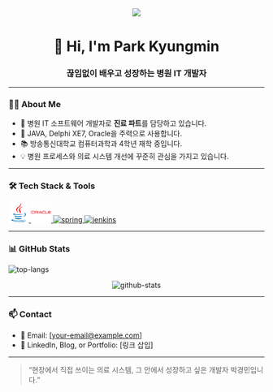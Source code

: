 <div align="center"> 
  <img src="https://capsule-render.vercel.app/api?type=wave&color=auto&height=300&section=header&text=KyungMin%20GitHub&fontSize=80" />
</div>

<h1 align="center">👋 Hi, I'm Park Kyungmin</h1>
<h3 align="center">끊임없이 배우고 성장하는 병원 IT 개발자</h3>

---

### 👨‍💻 About Me

- 🏥 병원 IT 소프트웨어 개발자로 **진료 파트**를 담당하고 있습니다.  
- 💼 JAVA, Delphi XE7, Oracle을 주력으로 사용합니다.  
- 📚 방송통신대학교 컴퓨터과학과 4학년 재학 중입니다.  
- 💡 병원 프로세스와 의료 시스템 개선에 꾸준히 관심을 가지고 있습니다.  

---

### 🛠️ Tech Stack & Tools

<p align="left">
  <a href="https://www.java.com" target="_blank" rel="noreferrer">
    <img src="https://raw.githubusercontent.com/devicons/devicon/master/icons/java/java-original.svg" alt="java" width="40" height="40"/>
  </a>
  <a href="https://www.oracle.com/" target="_blank" rel="noreferrer">
    <img src="https://raw.githubusercontent.com/devicons/devicon/master/icons/oracle/oracle-original.svg" alt="oracle" width="40" height="40"/>
  </a>
  <a href="https://spring.io/" target="_blank" rel="noreferrer">
    <img src="https://www.vectorlogo.zone/logos/springio/springio-icon.svg" alt="spring" width="40" height="40"/>
  </a>
  <a href="https://www.jenkins.io" target="_blank" rel="noreferrer">
    <img src="https://www.vectorlogo.zone/logos/jenkins/jenkins-icon.svg" alt="jenkins" width="40" height="40"/>
  </a>
</p>

---

### 📊 GitHub Stats

<p align="left">
  <img src="https://github-readme-stats.vercel.app/api/top-langs?username=parkyungmin&show_icons=true&locale=en&layout=compact" alt="top-langs" />
</p>

<p align="center">
  <img src="https://github-readme-stats.vercel.app/api?username=parkyungmin&show_icons=true&locale=en" alt="github-stats" />
</p>

---

### 📫 Contact

- 📧 Email: [your-email@example.com]
- 💼 LinkedIn, Blog, or Portfolio: [링크 삽입]

---

> “현장에서 직접 쓰이는 의료 시스템, 그 안에서 성장하고 싶은 개발자 박경민입니다.”
